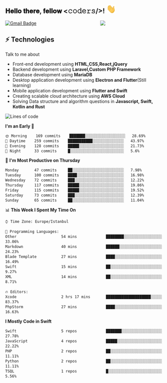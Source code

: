 <h2> 𝐇𝐞𝐥𝐥𝐨 𝐭𝐡𝐞𝐫𝐞, 𝐟𝐞𝐥𝐥𝐨𝐰 <𝚌𝚘𝚍𝚎𝚛𝚜/>! <img src="https://raw.githubusercontent.com/ABSphreak/ABSphreak/master/gifs/Hi.gif" width="30px"></h2>

<img align='right' src='https://user-images.githubusercontent.com/5713670/87202985-820dcb80-c2b6-11ea-9f56-7ec461c497c3.gif' width='200"'>

[![Gmail Badge](https://img.shields.io/badge/-osein.wtr@gmail.com-c14438?style=flat-square&logo=Gmail&logoColor=white&link=mailto:osein.wtr@gmail.com)](mailto:osein.wtr@gmail.com)


## ⚡ Technologies
Talk to me about
- Front-end development using **HTML,CSS,React,jQuery**
- Backend development using **Laravel,Custom PHP Framework**
- Database development using **MariaDB**
- Desktop application development using **Electron and Flutter**(Still learning)
- Mobile application development using **Flutter and Swift**
- Creating scalable cloud architecture using **AWS Cloud**
- Solving Data structure and algorithm questions in **Javascript, Swift, Kotlin and Rust**

<!--## Hello World!! 🤔
- 💬 Ask me about anything an everything.
- 📫 Read my blogs: [Harsh Blog](https://harshblog.xyz)
- 🎯 Portfolio site: [Portfolio](https://harshkumarkhatri.github.io/Portfolio-Site/index.html)
- 🔔 Subscribe:- [Harsh Kumar Khatri](https://www.youtube.com/channel/UCKNtMU9M559bmXxKoT6YeJw)
- ⚡ Fun fact: Internet users blink less than usual.-->

<!--START_SECTION:waka-->
![Lines of code](https://img.shields.io/badge/From%20Hello%20World%20I%27ve%20Written-26.0%20million%20lines%20of%20code-blue)

**I'm an Early 🐤** 

```text
🌞 Morning    169 commits    ███████░░░░░░░░░░░░░░░░░░   28.69% 
🌆 Daytime    259 commits    ███████████░░░░░░░░░░░░░░   43.97% 
🌃 Evening    128 commits    █████░░░░░░░░░░░░░░░░░░░░   21.73% 
🌙 Night      33 commits     █░░░░░░░░░░░░░░░░░░░░░░░░   5.6%

```
📅 **I'm Most Productive on Thursday** 

```text
Monday       47 commits     ██░░░░░░░░░░░░░░░░░░░░░░░   7.98% 
Tuesday      100 commits    ████░░░░░░░░░░░░░░░░░░░░░   16.98% 
Wednesday    72 commits     ███░░░░░░░░░░░░░░░░░░░░░░   12.22% 
Thursday     117 commits    █████░░░░░░░░░░░░░░░░░░░░   19.86% 
Friday       115 commits    █████░░░░░░░░░░░░░░░░░░░░   19.52% 
Saturday     73 commits     ███░░░░░░░░░░░░░░░░░░░░░░   12.39% 
Sunday       65 commits     ██░░░░░░░░░░░░░░░░░░░░░░░   11.04%

```


📊 **This Week I Spent My Time On** 

```text
⌚︎ Time Zone: Europe/Istanbul

💬 Programming Languages: 
Other                    54 mins             ████████░░░░░░░░░░░░░░░░░   33.06% 
Markdown                 40 mins             ██████░░░░░░░░░░░░░░░░░░░   24.23% 
Blade Template           27 mins             ████░░░░░░░░░░░░░░░░░░░░░   16.49% 
Swift                    15 mins             ██░░░░░░░░░░░░░░░░░░░░░░░   9.27% 
XML                      14 mins             ██░░░░░░░░░░░░░░░░░░░░░░░   8.71%

🔥 Editors: 
Xcode                    2 hrs 17 mins       ████████████████████░░░░░   83.37% 
PhpStorm                 27 mins             ████░░░░░░░░░░░░░░░░░░░░░   16.63%

```

**I Mostly Code in Swift** 

```text
Swift                    5 repos             ███████░░░░░░░░░░░░░░░░░░   27.78% 
JavaScript               4 repos             █████░░░░░░░░░░░░░░░░░░░░   22.22% 
PHP                      2 repos             ██░░░░░░░░░░░░░░░░░░░░░░░   11.11% 
Python                   2 repos             ██░░░░░░░░░░░░░░░░░░░░░░░   11.11% 
TSQL                     1 repos             █░░░░░░░░░░░░░░░░░░░░░░░░   5.56%

```



<!--END_SECTION:waka-->
